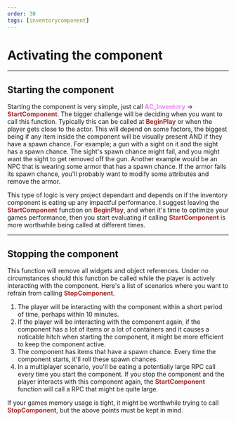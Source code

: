 ```yaml
---
order: 30
tags: [inventorycomponent]
---
```


# Activating the component

---
## Starting the component
Starting the component is very simple, just call <span style="color:violet">**AC_Inventory**</span> -> <span style="color:brown">**StartComponent**</span>.
The bigger challenge will be deciding when you want to call this function. Typically this can be called at <span style="color:brown">**BeginPlay**</span> or when the player gets close to the actor. This will depend on some factors, the biggest being if any item inside the component will be visually present AND if they have a spawn chance. For example; a gun with a sight on it and the sight has a spawn chance. The sight's spawn chance might fail, and you might want the sight to get removed off the gun. Another example would be an NPC that is wearing some armor that has a spawn chance. If the armor fails its spawn chance, you'll probably want to modify some attributes and remove the armor.

This type of logic is very project dependant and depends on if the inventory component is eating up any impactful performance. I suggest leaving the <span style="color:brown">**StartComponent**</span> function on <span style="color:brown">**BeginPlay**</span>, and when it's time to optimize your games performance, then you start evaluating if calling <span style="color:brown">**StartComponent**</span> is more worthwhile being called at different times.

---
## Stopping the component
This function will remove all widgets and object references. Under no circumstances should this function be called while the player is actively interacting with the component.
Here's a list of scenarios where you want to refrain from calling <span style="color:brown">**StopComponent**</span>.
1. The player will be interacting with the component within a short period  of time, perhaps within 10 minutes.
2. If the player will be interacting with the component again, if the component has a lot of items or a lot of containers and it causes a noticable hitch when starting the component, it might be more efficient to keep the component active.
3. The component has items that have a spawn chance. Every time the component starts, it'll roll these spawn chances.
4. In a multiplayer scenario, you'll be eating a potentially large RPC call every time you start the component. If you stop the component and the player interacts with this component again, the <span style="color:brown">**StartComponent**</span> function will call a RPC that might be quite large.

If your games memory usage is tight, it might be worthwhile trying to call <span style="color:brown">**StopComponent**</span>, but the above points must be kept in mind.
